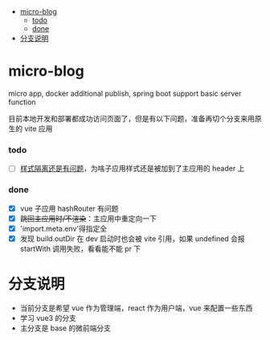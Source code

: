 - [micro-blog](#micro-blog)
    - [todo](#todo)
    - [done](#done)
- [分支说明](#分支说明)

# micro-blog

micro app, docker additional publish, spring boot support basic server function

目前本地开发和部署都成功访问页面了，但是有以下问题，准备再切个分支来用原生的 vite 应用

### todo

- [ ] [样式隔离还是有问题](https://github.com/umijs/qiankun/issues/1318)，为啥子应用样式还是被加到了主应用的 header 上

### done

- [x] vue 子应用 hashRouter 有问题
- [x] ~~跳回主应用时/不渲染~~：主应用中重定向一下
- [x] 'import.meta.env'得指定全
- [x] 发现 build.outDir 在 dev 启动时也会被 vite 引用，如果 undefined 会报 startWith 调用失败，看看能不能 pr 下

# 分支说明

- 当前分支是希望 vue 作为管理端，react 作为用户端，vue 来配置一些东西
- 学习 vue3 的分支
- 主分支是 base 的微前端分支
